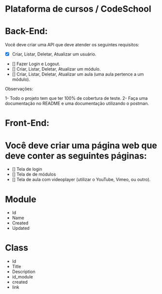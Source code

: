 # Plataforma de cursos / CodeSchool
# Back-End:

Você deve criar uma API que deve atender os seguintes requisitos:

- [x] Criar, Listar, Deletar, Atualizar um usuário.
- [] Fazer Login e Logout.
- [] Criar, Listar, Deletar, Atualizar um módulo.
- [] Criar, Listar, Deletar, Atualizar um aula (uma aula pertence a um módulo).

Observações:

1- Todo o projeto tem que ter 100% de cobertura de teste.
2- Faça uma documentação no README e uma documentação utilizando o postman.

# Front-End:
# Você deve criar uma página web que deve conter as seguintes páginas:

- [] Tela de login
- [] Tela de de módulos
- [] Tela de aula com videoplayer (utilizar o YouTube, Vimeo, ou outro).

# Module
- Id
- Name
- Created
- Updated

# Class
- Id
- Title
- Description
- id_module
- created
- link
